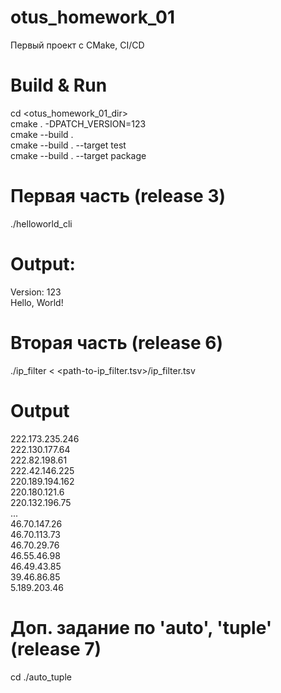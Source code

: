 # otus_homework_01 

Первый проект с CMake, CI/CD

# Build & Run
cd <otus_homework_01_dir>  
cmake . -DPATCH_VERSION=123  
cmake --build .  
cmake --build . --target test  
cmake --build . --target package  

# Первая часть  (release 3)
./helloworld_cli  
# Output:
Version: 123  
Hello, World!  

# Вторая часть  (release 6)
./ip_filter < <path-to-ip_filter.tsv>/ip_filter.tsv  
# Output
222.173.235.246  
222.130.177.64  
222.82.198.61  
222.42.146.225  
220.189.194.162  
220.180.121.6  
220.132.196.75  
...  
46.70.147.26  
46.70.113.73  
46.70.29.76  
46.55.46.98  
46.49.43.85  
39.46.86.85  
5.189.203.46  

# Доп. задание по 'auto', 'tuple' (release 7)
cd ./auto_tuple

